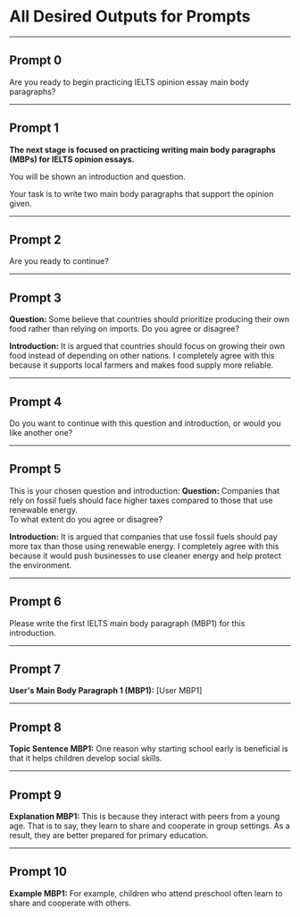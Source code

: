 # All Desired Outputs for Prompts

---

## Prompt 0
Are you ready to begin practicing IELTS opinion essay main body paragraphs?

---

## Prompt 1
**The next stage is focused on practicing writing main body paragraphs (MBPs) for IELTS opinion essays.**

You will be shown an introduction and question.

Your task is to write two main body paragraphs that support the opinion given.

---

## Prompt 2
Are you ready to continue?

---

## Prompt 3
**Question:** Some believe that countries should prioritize producing their own food rather than relying on imports.
Do you agree or disagree?

**Introduction:** It is argued that countries should focus on growing their own food instead of depending on other nations. I completely agree with this because it supports local farmers and makes food supply more reliable.

---

## Prompt 4
Do you want to continue with this question and introduction, or would you like another one?

---

## Prompt 5
This is your chosen question and introduction: 
**Question:** Companies that rely on fossil fuels should face higher taxes compared to those that use renewable energy.  
To what extent do you agree or disagree?  

**Introduction:** It is argued that companies that use fossil fuels should pay more tax than those using renewable energy. I completely agree with this because it would push businesses to use cleaner energy and help protect the environment.

---

## Prompt 6
Please write the first IELTS main body paragraph (MBP1) for this introduction.

---

## Prompt 7
**User's Main Body Paragraph 1 (MBP1):** [User MBP1]

---

## Prompt 8
**Topic Sentence MBP1:** One reason why starting school early is beneficial is that it helps children develop social skills.

---

## Prompt 9
**Explanation MBP1:** This is because they interact with peers from a young age. That is to say, they learn to share and cooperate in group settings. As a result, they are better prepared for primary education.

---

## Prompt 10
**Example MBP1:** For example, children who attend preschool often learn to share and cooperate with others. 